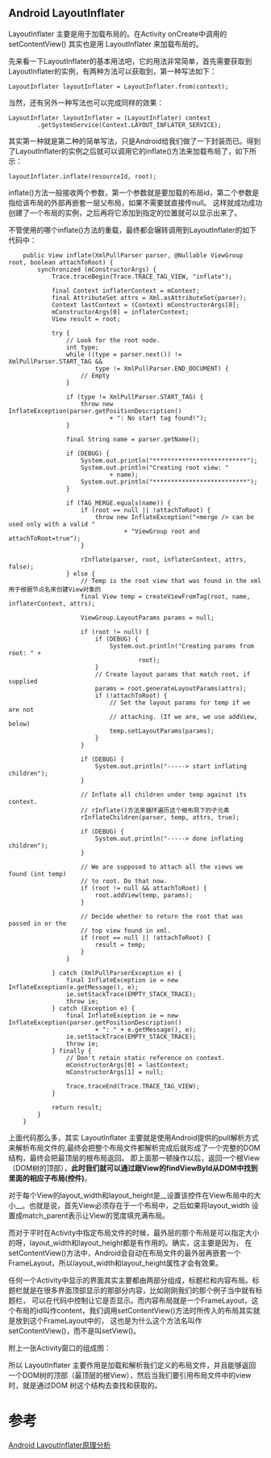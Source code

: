 ## Android LayoutInflater

LayoutInflater 主要是用于加载布局的。在Activity onCreate中调用的 setContentView() 其实也是用 LayoutInflater 来加载布局的。

先来看一下LayoutInflater的基本用法吧，它的用法非常简单，首先需要获取到LayoutInflater的实例，有两种方法可以获取到，第一种写法如下：

```
LayoutInflater layoutInflater = LayoutInflater.from(context);

```
当然，还有另外一种写法也可以完成同样的效果：

```
LayoutInflater layoutInflater = (LayoutInflater) context
		.getSystemService(Context.LAYOUT_INFLATER_SERVICE);
```

其实第一种就是第二种的简单写法，只是Android给我们做了一下封装而已。得到了LayoutInflater的实例之后就可以调用它的inflate()方法来加载布局了，如下所示：

```
layoutInflater.inflate(resourceId, root);

```

inflate()方法一般接收两个参数，第一个参数就是要加载的布局id，第二个参数是指给该布局的外部再嵌套一层父布局，如果不需要就直接传null。
这样就成功成功创建了一个布局的实例，之后再将它添加到指定的位置就可以显示出来了。

不管使用的哪个inflate()方法的重载，最终都会辗转调用到LayoutInflater的如下代码中：

```
    public View inflate(XmlPullParser parser, @Nullable ViewGroup root, boolean attachToRoot) {
        synchronized (mConstructorArgs) {
            Trace.traceBegin(Trace.TRACE_TAG_VIEW, "inflate");

            final Context inflaterContext = mContext;
            final AttributeSet attrs = Xml.asAttributeSet(parser);
            Context lastContext = (Context) mConstructorArgs[0];
            mConstructorArgs[0] = inflaterContext;
            View result = root;

            try {
                // Look for the root node.
                int type;
                while ((type = parser.next()) != XmlPullParser.START_TAG &&
                        type != XmlPullParser.END_DOCUMENT) {
                    // Empty
                }

                if (type != XmlPullParser.START_TAG) {
                    throw new InflateException(parser.getPositionDescription()
                            + ": No start tag found!");
                }

                final String name = parser.getName();

                if (DEBUG) {
                    System.out.println("**************************");
                    System.out.println("Creating root view: "
                            + name);
                    System.out.println("**************************");
                }

                if (TAG_MERGE.equals(name)) {
                    if (root == null || !attachToRoot) {
                        throw new InflateException("<merge /> can be used only with a valid "
                                + "ViewGroup root and attachToRoot=true");
                    }

                    rInflate(parser, root, inflaterContext, attrs, false);
                } else {
                    // Temp is the root view that was found in the xml 用于根据节点名来创建View对象的
                    final View temp = createViewFromTag(root, name, inflaterContext, attrs);

                    ViewGroup.LayoutParams params = null;

                    if (root != null) {
                        if (DEBUG) {
                            System.out.println("Creating params from root: " +
                                    root);
                        }
                        // Create layout params that match root, if supplied
                        params = root.generateLayoutParams(attrs);
                        if (!attachToRoot) {
                            // Set the layout params for temp if we are not
                            // attaching. (If we are, we use addView, below)
                            temp.setLayoutParams(params);
                        }
                    }

                    if (DEBUG) {
                        System.out.println("-----> start inflating children");
                    }

                    // Inflate all children under temp against its context. 
                    // rInflate()方法来循环遍历这个根布局下的子元素
                    rInflateChildren(parser, temp, attrs, true);

                    if (DEBUG) {
                        System.out.println("-----> done inflating children");
                    }

                    // We are supposed to attach all the views we found (int temp)
                    // to root. Do that now.
                    if (root != null && attachToRoot) {
                        root.addView(temp, params);
                    }

                    // Decide whether to return the root that was passed in or the
                    // top view found in xml.
                    if (root == null || !attachToRoot) {
                        result = temp;
                    }
                }

            } catch (XmlPullParserException e) {
                final InflateException ie = new InflateException(e.getMessage(), e);
                ie.setStackTrace(EMPTY_STACK_TRACE);
                throw ie;
            } catch (Exception e) {
                final InflateException ie = new InflateException(parser.getPositionDescription()
                        + ": " + e.getMessage(), e);
                ie.setStackTrace(EMPTY_STACK_TRACE);
                throw ie;
            } finally {
                // Don't retain static reference on context.
                mConstructorArgs[0] = lastContext;
                mConstructorArgs[1] = null;

                Trace.traceEnd(Trace.TRACE_TAG_VIEW);
            }

            return result;
        }
    }

```
上面代码那么多，其实 LayoutInflater 主要就是使用Android提供的pull解析方式来解析布局文件的,最终会把整个布局文件都解析完成后就形成了一个完整的DOM结构，最终会把最顶层的根布局返回。
即上面那一顿操作以后，返回一个根View（DOM树的顶部），__此时我们就可以通过跟View的findViewById从DOM中找到里面的相应子布局(控件)__。

对于每个View的layout_width和layout_height是__设置该控件在View布局中的大小__。也就是说，首先View必须存在于一个布局中，之后如果将layout_width
设置成match_parent表示让View的宽度填充满布局。

而对于平时在Activity中指定布局文件的时候，最外层的那个布局是可以指定大小的呀，layout_width和layout_height都是有作用的。确实，这主要是因为，
在setContentView()方法中，Android会自动在布局文件的最外层再嵌套一个 FrameLayout，所以layout_width和layout_height属性才会有效果。


任何一个Activity中显示的界面其实主要都由两部分组成，标题栏和内容布局。标题栏就是在很多界面顶部显示的那部分内容，比如刚刚我们的那个例子当中就有标题栏，
可以在代码中控制让它是否显示。而内容布局就是一个FrameLayout，这个布局的id叫作content，我们调用setContentView()方法时所传入的布局其实就是放到这个FrameLayout中的，
这也是为什么这个方法名叫作setContentView()，而不是叫setView()。


附上一张Activity窗口的组成图：





所以 LayoutInflater 主要作用是加载和解析我们定义的布局文件，并且能够返回一个DOM树的顶部（最顶层的根View），然后当我们要引用布局文件中的view时，就是通过DOM
树这个结构去查找和获取的。



# 参考

[Android LayoutInflater原理分析](https://blog.csdn.net/guolin_blog/article/details/12921889)

